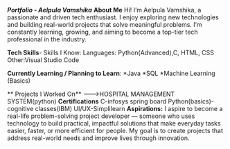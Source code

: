 _**Portfolio - Aelpula Vamshika**_
**About Me**
Hi! I’m Aelpula Vamshika, a passionate and driven tech enthusiast. I enjoy exploring new technologies and building real-world projects that solve meaningful problems. I’m constantly learning, growing, and aiming to become a top-tier tech professional in the industry.

**Tech Skills**-
Skills I Know:
Languages: Python(Advanced),C, HTML, CSS
Other:Visual Studio Code

**Currently Learning / Planning to Learn**:
*Java
*SQL
*Machine Learning (Basics)

** Projects I Worked On**
--->HOSPITAL MANAGEMENT SYSTEM(python)
**Certifications**
C-infosys spring board
Python(basics)-cognitive classes(IBM)
UI/UX-Simplilearn
**Aspirations:**
I aspire to become a real-life problem-solving project developer — someone who uses technology to build practical, impactful solutions that make everyday tasks easier, faster, or more efficient for people. My goal is to create projects that address real-world needs and improve lives through innovation.



